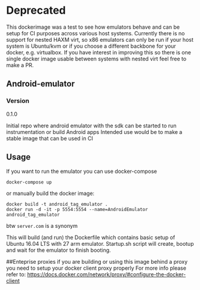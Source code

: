 # Deprecated 

This dockerimage was a test to see how emulators behave and can be setup for CI purposes across various host systems.
Currently there is no support for nested HAXM virt, so x86 emulators can only be run if your host system is Ubuntu/kvm or if you choose a different backbone for your docker, e.g. virtualbox.
If you have interest in improving this so there is one single docker image usable between systems with nested virt feel free to make a PR.

## Android-emulator

### Version
0.1.0

Initial repo where android emulator with the sdk can be started to run instrumentation or build Android apps
Intended use would be to make a stable image that can be used in CI

## Usage
If you want to run the emulator you can use docker-compose 
```
docker-compose up
```
or manually build the docker image:
```
docker build -t android_tag_emulator .
docker run -d -it -p 5554:5554 --name=AndroidEmulator android_tag_emulator
```
btw ```server.com``` is a synonym

This will build (and run) the Dockerfile which contains basic setup of Ubuntu 16.04 LTS with 27 arm emulator.
Startup.sh script will create, bootup and wait for the emulator to finish booting.

##Enteprise proxies
if you are building or using this image behind a proxy you need to setup your docker client proxy properly
For more info please refer to: https://docs.docker.com/network/proxy/#configure-the-docker-client
